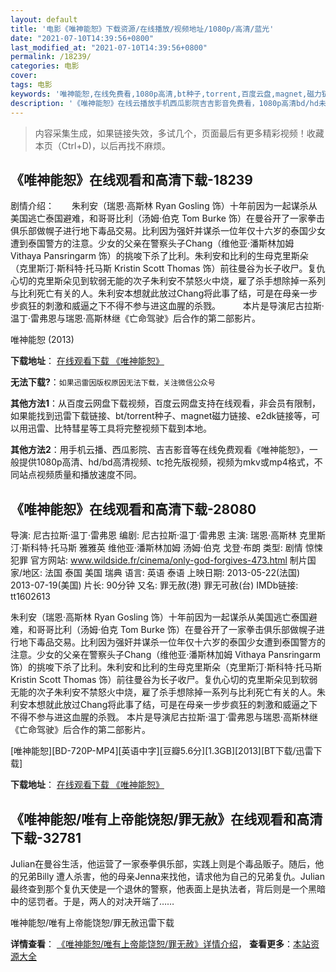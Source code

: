 ```yaml
---
layout: default
title: '电影《唯神能恕》下载资源/在线播放/视频地址/1080p/高清/蓝光'
date: "2021-07-10T14:39:56+0800"
last_modified_at: "2021-07-10T14:39:56+0800"
permalink: /18239/
categories: 电影
cover:
tags: 电影
keywords: '唯神能恕,在线免费看,1080p高清,bt种子,torrent,百度云盘,magnet,磁力链,迅雷下载资源'
description: '《唯神能恕》在线云播放手机西瓜影院吉吉影音免费看，1080p高清bd/hd未删减完整版和tc抢先枪版，mkv/mp4格式，附带bt/torrent种子、magnet/磁力链、百度云盘、网盘资源迅雷下载链接'
---
```


>内容采集生成，如果链接失效，多试几个，页面最后有更多精彩视频！收藏本页（Ctrl+D)，以后再找不麻烦。


## 《唯神能恕》在线观看和高清下载-18239

剧情介绍：　　朱利安（瑞恩·高斯林 Ryan Gosling 饰）十年前因为一起谋杀从美国逃亡泰国避难，和哥哥比利（汤姆·伯克 Tom Burke 饰）在曼谷开了一家拳击俱乐部做幌子进行地下毒品交易。比利因为强奸并谋杀一位年仅十六岁的泰国少女遭到泰国警方的注意。少女的父亲在警察头子Chang（维他亚·潘斯林加姆 Vithaya Pansringarm 饰）的挑唆下杀了比利。朱利安和比利的生母克里斯朵（克里斯汀·斯科特·托马斯 Kristin Scott Thomas 饰）前往曼谷为长子收尸。复仇心切的克里斯朵见到软弱无能的次子朱利安不禁怒火中烧，雇了杀手想除掉一系列与比利死亡有关的人。朱利安本想就此放过Chang将此事了结，可是在母亲一步步疯狂的刺激和威逼之下不得不参与进这血腥的杀戮。  　　本片是导演尼古拉斯·温丁·雷弗恩与瑞恩·高斯林继《亡命驾驶》后合作的第二部影片。


唯神能恕 (2013)

**下载地址**： [在线观看下载 《唯神能恕》](https://www.btbtdy.me/btdy/dy3098.html) 


**无法下载?**：`如果迅雷因版权原因无法下载，关注微信公众号 `

**其他方法1**：从百度云网盘下载视频，百度云网盘支持在线观看，非会员有限制，如果能找到迅雷下载链接、bt/torrent种子、magnet磁力链接、e2dk链接等，可以用迅雷、比特彗星等工具将完整视频下载到本地。

**其他方法2**：用手机云播、西瓜影院、吉吉影音等在线免费观看《唯神能恕》，一般提供1080p高清、hd/bd高清视频、tc抢先版视频，视频为mkv或mp4格式，不同站点视频质量和播放速度不同。


## 《唯神能恕》在线观看和高清下载-28080

导演: 尼古拉斯·温丁·雷弗恩 编剧: 尼古拉斯·温丁·雷弗恩 主演: 瑞恩·高斯林 克里斯汀·斯科特·托马斯 雅雅英 维他亚·潘斯林加姆 汤姆·伯克 戈登·布朗 类型: 剧情 惊悚 犯罪 官方网站: www.wildside.fr/cinema/only-god-forgives-473.html 制片国家/地区: 法国 泰国 美国 瑞典 语言: 英语 泰语 上映日期: 2013-05-22(法国) 2013-07-19(美国) 片长: 90分钟 又名: 罪无赦(港) 罪无可赦(台) IMDb链接: tt1602613

朱利安（瑞恩·高斯林 Ryan Gosling 饰）十年前因为一起谋杀从美国逃亡泰国避难，和哥哥比利（汤姆·伯克 Tom Burke 饰）在曼谷开了一家拳击俱乐部做幌子进行地下毒品交易。比利因为强奸并谋杀一位年仅十六岁的泰国少女遭到泰国警方的注意。少女的父亲在警察头子Chang（维他亚·潘斯林加姆 Vithaya Pansringarm 饰）的挑唆下杀了比利。朱利安和比利的生母克里斯朵（克里斯汀·斯科特·托马斯 Kristin Scott Thomas 饰）前往曼谷为长子收尸。复仇心切的克里斯朵见到软弱无能的次子朱利安不禁怒火中烧，雇了杀手想除掉一系列与比利死亡有关的人。朱利安本想就此放过Chang将此事了结，可是在母亲一步步疯狂的刺激和威逼之下不得不参与进这血腥的杀戮。 本片是导演尼古拉斯·温丁·雷弗恩与瑞恩·高斯林继《亡命驾驶》后合作的第二部影片。


[唯神能恕][BD-720P-MP4][英语中字][豆瓣5.6分][1.3GB][2013][BT下载/迅雷下载]

**下载地址**： [在线观看下载 《唯神能恕》](https://www.btdx8.com/torrent/only_god_forgives_2013.html) 


## 《唯神能恕/唯有上帝能饶恕/罪无赦》在线观看和高清下载-32781

Julian在曼谷生活，他运营了一家泰拳俱乐部，实践上则是个毒品贩子。随后，他的兄弟Billy 遭人杀害，他的母亲Jenna来找他，请求他为自己的兄弟复仇。Julian最终查到那个复仇天使是一个退休的警察，他表面上是执法者，背后则是一个黑暗中的惩罚者。于是，两人的对决开端了……


唯神能恕/唯有上帝能饶恕/罪无赦迅雷下载

**详情查看**： [《唯神能恕/唯有上帝能饶恕/罪无赦》详情介绍](/movie/32781/)， **查看更多**：[本站资源大全](/movie/t/all/)

